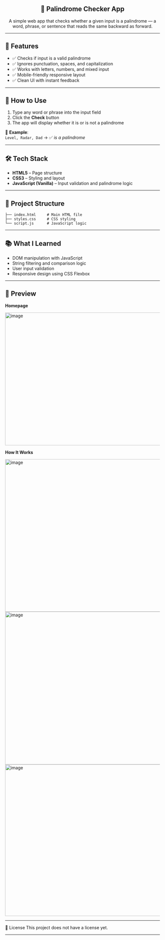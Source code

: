 <h2 align="center">🧠 Palindrome Checker App</h2>

<p align="center">
  A simple web app that checks whether a given input is a palindrome — a word, phrase, or sentence that reads the same backward as forward.
</p>

---

## 🔧 Features

- ✅ Checks if input is a valid palindrome
- ✅ Ignores punctuation, spaces, and capitalization
- ✅ Works with letters, numbers, and mixed input
- ✅ Mobile-friendly responsive layout
- ✅ Clean UI with instant feedback

---

## 🚀 How to Use

1. Type any word or phrase into the input field  
2. Click the **Check** button  
3. The app will display whether it is or is not a palindrome  

🧪 **Example**:  
`Level, Radar, Dad` → ✅ *is a palindrome*

---

## 🛠 Tech Stack

- **HTML5** – Page structure  
- **CSS3** – Styling and layout  
- **JavaScript (Vanilla)** – Input validation and palindrome logic  

---

## 📁 Project Structure

```text
├── index.html     # Main HTML file  
├── styles.css     # CSS styling  
└── script.js      # JavaScript logic
```
---

## 📚 What I Learned

- DOM manipulation with JavaScript
- String filtering and comparison logic
- User input validation
- Responsive design using CSS Flexbox

---

## 📸 Preview

**Homepage** 


<img width="584" height="432" alt="image" src="https://github.com/user-attachments/assets/dbc6f060-25c0-475b-86fb-9d600f0984a8" />

**How It Works** 


<img width="552" height="496" alt="image" src="https://github.com/user-attachments/assets/d99390e0-07d0-453d-8b0e-baa26ea04659" />
<img width="540" height="497" alt="image" src="https://github.com/user-attachments/assets/d5221095-2bde-4f7c-8254-3913ed13c4a3" />
<img width="528" height="493" alt="image" src="https://github.com/user-attachments/assets/f579db80-feb6-4ad8-9ac6-e887e5b2ad0b" />

---

📜 License
This project does not have a license yet.

---
